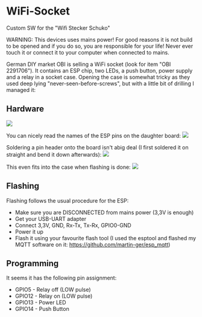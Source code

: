 # WiFi-Socket
Custom SW for the "Wifi Stecker Schuko"

WARNING: This devices uses mains power! For good reasons it is not build to be opened and if you do so, you are responsible for your life! Never ever touch it or connect it to your computer when connected to mains.

German DIY market OBI is selling a WiFi socket (look for item "OBI 2291706"). It contains an ESP chip, two LEDs, a push button, power supply and a relay in a socket case. Opening the case is somewhat tricky as they used deep lying "never-seen-before-screws", but with a little bit of drilling I managed it:

## Hardware
<img src="https://raw.githubusercontent.com/martin-ger/WiFi-Socket/master/IMG_20180221_130652_s.jpg">

You can nicely read the names of the ESP pins on the daughter board:
<img src="https://raw.githubusercontent.com/martin-ger/WiFi-Socket/master/IMG_20180221_131028_s.jpg">

Soldering a pin header onto the board isn't abig deal (I first soldered it on straight and bend it down afterwards):
<img src="https://raw.githubusercontent.com/martin-ger/WiFi-Socket/master/IMG_20180221_150011_s.jpg">

This even fits into the case when flashing is done:
<img src="https://raw.githubusercontent.com/martin-ger/WiFi-Socket/master/IMG_20180221_152842_s.jpg">

## Flashing
Flashing follows the usual procedure for the ESP:
- Make sure you are DISCONNECTED from mains power (3,3V is enough)
- Get your USB-UART adapter
- Connect 3,3V, GND, Rx-Tx, Tx-Rx, GPIO0-GND
- Power it up
- Flash it using your favourite flash tool (I used the esptool and flashed my MQTT software on it: https://github.com/martin-ger/esp_mqtt)

## Programming
It seems it has the following pin assignment:
- GPIO5  - Relay off (LOW pulse)
- GPIO12 - Relay on (LOW pulse)
- GPIO13 - Power LED
- GPIO14 - Push Button

